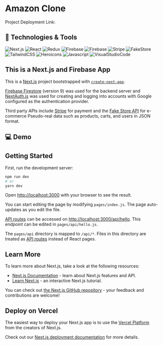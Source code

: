 # Amazon Clone

Project Deployment Link:

## :wrench: Technologies & Tools

![Next.js](https://img.shields.io/badge/Framework-Next.js-FF9900?style=flat&logo=Next.js)
![React](https://img.shields.io/badge/Library-React-FF9900?style=flat&logo=React)
![Redux](https://img.shields.io/badge/Library-Redux-FF9900?style=flat&logo=Redux)
![Firebase](https://img.shields.io/badge/Platform-Firebase%20Firestore-FF9900?style=flat&logo=Firebase)
![Firebase](https://img.shields.io/badge/Platform-Firebase%20Authentication-FF9900?style=flat&logo=Firebase)
![Stripe](https://img.shields.io/badge/Tool-Stripe-FF9900?style=flat&logo=Stripe)
![FakeStore](https://img.shields.io/badge/Tool-Fake%20Store%20API-FF9900?style=flat&logo=Fake-Store-API)
![TailwindCSS](https://img.shields.io/badge/Tool-Tailwind%20CSS-FF9900?style=flat&logo=TailwindCSS)
![Heroicons](https://img.shields.io/badge/Tool-Heroicons-FF9900?style=flat&logo=Heroicons)
![Javascript](https://img.shields.io/badge/Code-Javascript-FF9900?style=flat&logo=Javascript)
![VisualStudioCode](https://img.shields.io/badge/Tool-VS%20Code-FF9900?style=flat&logo=VisualStudioCode)

## This is a Next.js and Firebase App

This is a [Next.js](https://nextjs.org/) project bootstrapped with [`create-next-app`](https://github.com/vercel/next.js/tree/canary/packages/create-next-app).

[Firebase Firestore](https://firebase.google.com/?hl=en&authuser=0) (version 9) was used for the backend server and [NextAuth.js](https://next-auth.js.org/getting-started/example) was used for creating and logging into accounts with Google configured as the authentication provider. 

Third party APIs include [Stripe](https://stripe.com/docs) for payment and the [Fake Store API](https://fakestoreapi.com/docs) for e-commerce Pseudo-real data such as products, carts, and users in JSON format.

## :computer: Demo

## Getting Started

First, run the development server:

```bash
npm run dev
# or
yarn dev
```

Open [http://localhost:3000](http://localhost:3000) with your browser to see the result.

You can start editing the page by modifying `pages/index.js`. The page auto-updates as you edit the file.

[API routes](https://nextjs.org/docs/api-routes/introduction) can be accessed on [http://localhost:3000/api/hello](http://localhost:3000/api/hello). This endpoint can be edited in `pages/api/hello.js`.

The `pages/api` directory is mapped to `/api/*`. Files in this directory are treated as [API routes](https://nextjs.org/docs/api-routes/introduction) instead of React pages.

## Learn More

To learn more about Next.js, take a look at the following resources:

- [Next.js Documentation](https://nextjs.org/docs) - learn about Next.js features and API.
- [Learn Next.js](https://nextjs.org/learn) - an interactive Next.js tutorial.

You can check out [the Next.js GitHub repository](https://github.com/vercel/next.js/) - your feedback and contributions are welcome!

## Deploy on Vercel

The easiest way to deploy your Next.js app is to use the [Vercel Platform](https://vercel.com/new?utm_medium=default-template&filter=next.js&utm_source=create-next-app&utm_campaign=create-next-app-readme) from the creators of Next.js.

Check out our [Next.js deployment documentation](https://nextjs.org/docs/deployment) for more details.
